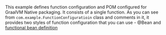 This example defines function configuration and POM configured for GraalVM Native packaging. It consists of a single function.
As you can see from `com.example.FunctionConfiguratioin` class and comments in it, it 
provides two styles of function configuration that you can use - @Bean 
and [functional bean definition](https://docs.spring.io/spring-cloud-function/docs/3.1.3/reference/html/spring-cloud-function.html#_functional_bean_definitions)


